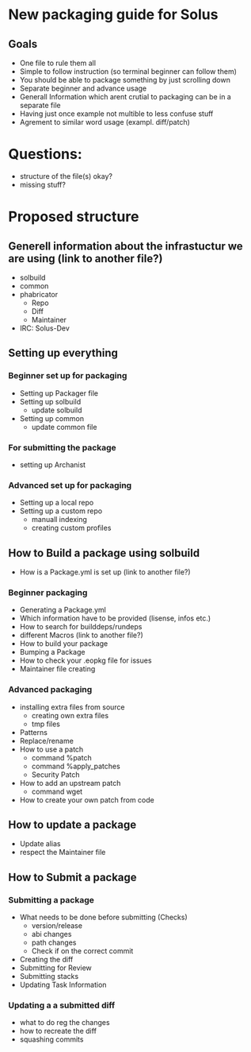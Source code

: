 # New packaging guide for Solus

## Goals

- One file to rule them all
- Simple to follow instruction (so terminal beginner can follow them)
- You should be able to package something by just scrolling down
- Separate beginner and advance usage
- Generall Information which arent crutial to packaging can be in a separate file
- Having just once example not multible to less confuse stuff
- Agrement to similar word usage (exampl. diff/patch)


# Questions:
- structure of the file(s) okay?
- missing stuff?

# Proposed structure

## Generell information about the infrastuctur we are using (link to another file?)
- solbuild
- common
- phabricator
   - Repo
   - Diff
   - Maintainer
- IRC: Solus-Dev

## Setting up everything

### Beginner set up for packaging

- Setting up Packager file
- Setting up solbuild
   - update solbuild
- Setting up common
   - update common file

### For submitting the package

- setting up Archanist

### Advanced set up for packaging

- Setting up a local repo
- Setting up a custom repo
  - manuall indexing
  - creating custom profiles

## How to Build a package using solbuild

- How is a Package.yml is set up (link to another file?)

### Beginner packaging

- Generating a Package.yml
- Which information have to be provided (lisense, infos etc.)
- How to search for builddeps/rundeps
- different Macros (link to another file?)
- How to build your package
- Bumping a Package
- How to check your .eopkg file for issues
- Maintainer file creating

### Advanced packaging

- installing extra files from source
   - creating own extra files
   - tmp files
- Patterns
- Replace/rename
- How to use a patch
   - command %patch
   - command %apply_patches
   - Security Patch
- How to add an upstream patch
   - command wget
- How to create your own patch from code

## How to update a package

- Update alias
- respect the Maintainer file

## How to Submit a package

### Submitting a package

- What needs to be done before submitting (Checks)
   - version/release
   - abi changes
   - path changes
   - Check if on the correct commit
- Creating the diff
- Submitting for Review
- Submitting stacks
- Updating Task Information


### Updating a a submitted diff

- what to do reg the changes
- how to recreate the diff
- squashing commits


